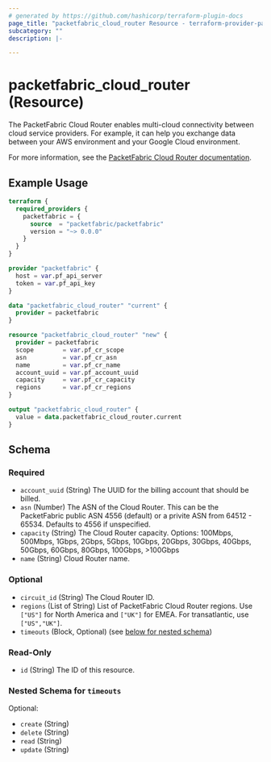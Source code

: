 ```yaml
---
# generated by https://github.com/hashicorp/terraform-plugin-docs
page_title: "packetfabric_cloud_router Resource - terraform-provider-packetfabric"
subcategory: ""
description: |-

---
```


# packetfabric_cloud_router (Resource)

The PacketFabric Cloud Router enables multi-cloud connectivity between cloud service providers. For example, it can help you exchange data between your AWS environment and your Google Cloud environment.

For more information, see the [PacketFabric Cloud Router documentation](https://docs.packetfabric.com/cr/overview/).

## Example Usage

```terraform
terraform {
  required_providers {
    packetfabric = {
      source  = "packetfabric/packetfabric"
      version = "~> 0.0.0"
    }
  }
}

provider "packetfabric" {
  host = var.pf_api_server
  token = var.pf_api_key
}

data "packetfabric_cloud_router" "current" {
  provider = packetfabric
}

resource "packetfabric_cloud_router" "new" {
  provider = packetfabric
  scope        = var.pf_cr_scope
  asn          = var.pf_cr_asn
  name         = var.pf_cr_name
  account_uuid = var.pf_account_uuid
  capacity     = var.pf_cr_capacity
  regions      = var.pf_cr_regions
}

output "packetfabric_cloud_router" {
  value = data.packetfabric_cloud_router.current
}
```

## Schema

### Required

- `account_uuid` (String) The UUID for the billing account that should be billed.
- `asn` (Number) The ASN of the Cloud Router.
		This can be the PacketFabric public ASN 4556 (default) or a privite ASN from 64512 - 65534.
		Defaults to 4556 if unspecified.
- `capacity` (String) The Cloud Router capacity.
		Options: 100Mbps, 500Mbps, 1Gbps, 2Gbps, 5Gbps, 10Gbps, 20Gbps, 30Gbps, 40Gbps, 50Gbps, 60Gbps, 80Gbps, 100Gbps, >100Gbps
- `name` (String) Cloud Router name.

### Optional

- `circuit_id` (String) The Cloud Router ID.
- `regions` (List of String) List of PacketFabric Cloud Router regions.
	Use `["US"]` for North America and `["UK"]` for EMEA. For transatlantic, use `["US","UK"]`.
- `timeouts` (Block, Optional) (see [below for nested schema](#nestedblock--timeouts))

### Read-Only

- `id` (String) The ID of this resource.

<a id="nestedblock--timeouts"></a>
### Nested Schema for `timeouts`

Optional:

- `create` (String)
- `delete` (String)
- `read` (String)
- `update` (String)
